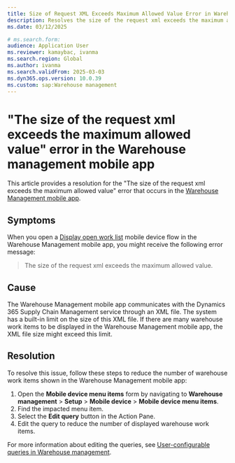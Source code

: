 ```yaml
---
title: Size of Request XML Exceeds Maximum Allowed Value Error in Warehouse Management mobile app
description: Resolves the size of the request xml exceeds the maximum allowed value error in the Warehouse Management mobile app.
ms.date: 03/12/2025

# ms.search.form:
audience: Application User
ms.reviewer: kamaybac, ivanma
ms.search.region: Global
ms.author: ivanma
ms.search.validFrom: 2025-03-03
ms.dyn365.ops.version: 10.0.39
ms.custom: sap:Warehouse management
---
```

# "The size of the request xml exceeds the maximum allowed value" error in the Warehouse management mobile app

This article provides a resolution for the "The size of the request xml exceeds the maximum allowed value" error that occurs in the [Warehouse Management mobile app](/dynamics365/supply-chain/warehousing/install-configure-warehouse-management-app).

## Symptoms

When you open a [Display open work list](/dynamics365/supply-chain/warehousing/configure-mobile-devices-warehouse#configure-menu-items-for-activities-and-inquiries) mobile device flow in the Warehouse Management mobile app, you might receive the following error message:

> The size of the request xml exceeds the maximum allowed value.

## Cause

The Warehouse Management mobile app communicates with the Dynamics 365 Supply Chain Management service through an XML file. The system has a built-in limit on the size of this XML file. If there are many warehouse work items to be displayed in the Warehouse Management mobile app, the XML file size might exceed this limit.

## Resolution

To resolve this issue, follow these steps to reduce the number of warehouse work items shown in the Warehouse Management mobile app:

1. Open the **Mobile device menu items** form by navigating to **Warehouse management** > **Setup** > **Mobile device** > **Mobile device menu items**.
1. Find the impacted menu item.
1. Select the **Edit query** button in the Action Pane.
1. Edit the query to reduce the number of displayed warehouse work items.

For more information about editing the queries, see [User-configurable queries in Warehouse management](/dynamics365/supply-chain/warehousing/user-configurable-queries-in-warehouse-management).
